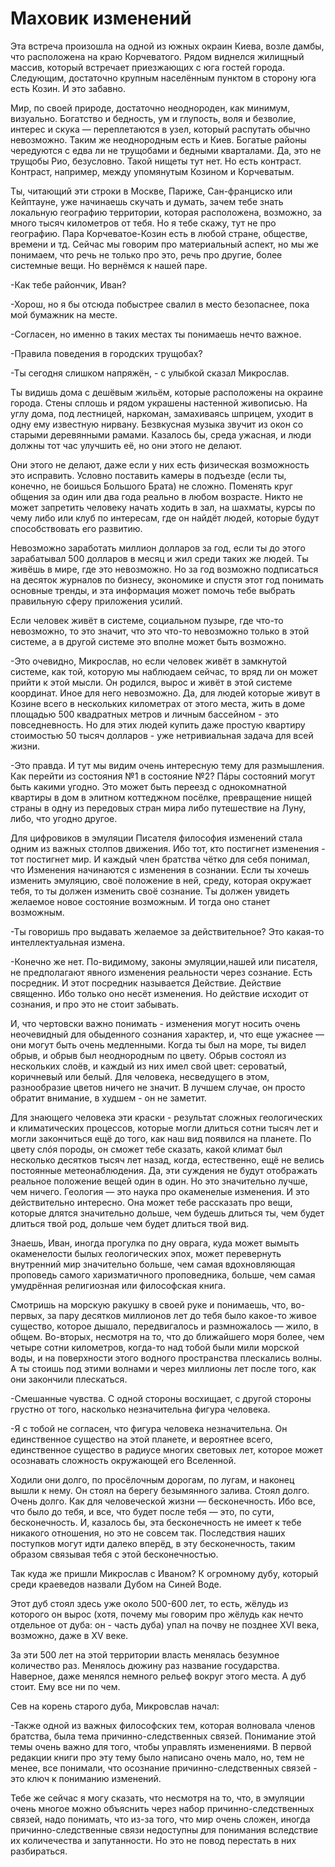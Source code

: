 # Маховик изменений 
	
Эта встреча произошла на одной из южных окраин Киева, возле дамбы, что расположена на краю Корчеватого. Рядом виднелся жилищный массив, который встречает приезжающих  с юга гостей города. Следующим, достаточно крупным населённым пунктом в сторону юга есть Козин. И это забавно.
  
Мир, по своей природе, достаточно неоднороден, как минимум, визуально. Богатство и бедность, ум и глупость, воля и безволие, интерес и скука — переплетаются в узел, который распутать обычно невозможно. Таким же неоднородным есть и Киев. Богатые районы чередуются с едва ли не трущобами и бедными кварталами. Да, это не трущобы Рио, безусловно. Такой нищеты тут нет. Но есть контраст. Контраст, например, между упомянутым Козином и Корчеватым.
  
Ты, читающий эти строки в Москве, Париже, Сан-франциско или Кейптауне, уже начинаешь скучать и думать, зачем тебе знать локальную географию территории, которая расположена, возможно, за много тысяч километров от тебя. Но я тебе скажу, тут не про географию. Пара Корчеватое-Козин есть в любой стране,  обществе, времени и тд. Сейчас мы говорим про материальный аспект, но мы же понимаем, что речь не только про это, речь про другие, более системные вещи. Но вернёмся к нашей паре.
  
-Как тебе райончик, Иван?
  
-Хорош, но я бы отсюда побыстрее свалил в место безопаснее, пока мой бумажник на месте.
  
-Согласен, но именно в таких местах ты понимаешь нечто важное.
  
-Правила поведения в городских трущобах?
  
-Ты сегодня слишком напряжён, -  с улыбкой сказал Микрослав. 
  
Ты видишь дома с дешёвым жильём, которые расположены на окраине города.  Стены сплошь и рядом украшены настенной живописью. На углу дома, под лестницей, наркоман,  замахиваясь шприцем, уходит в одну ему известную нирвану. Безвкусная музыка звучит из окон со старыми деревянными рамами.  Казалось бы, среда ужасная, и люди должны тот час улучшить её, но они этого не делают.

Они этого не делают, даже если у них есть физическая возможность это исправить.  Условно поставить камеры в подъезде (если ты, конечно, не боишься Большого Брата) не сложно. Поменять круг общения  за один или два года реально в любом возрасте. Никто не может запретить человеку начать ходить в зал, на шахматы, курсы по чему либо или клуб по интересам, где он найдёт людей, которые будут способствовать его развитию. 

Невозможно заработать миллион долларов за год, если ты до этого зарабатывал 500 долларов в месяц и жил среди таких же людей. Ты живёшь в мире, где это невозможно.  Но за год возможно подписаться на десяток журналов по бизнесу, экономике и спустя этот год понимать основные тренды, и эта информация может помочь тебе выбрать правильную сферу приложения усилий.
  
Если человек живёт в системе, социальном пузыре, где что-то невозможно, то это значит, что это что-то невозможно только в этой системе, а в другой системе это вполне может быть возможно.
  
-Это очевидно, Микрослав, но если человек живёт в замкнутой системе,  как той, которую мы наблюдаем сейчас, то вряд ли он может прийти к этой мысли. Он родился, вырос и живёт в этой системе координат. Иное для него невозможно. Да, для людей которые живут в Козине всего в нескольких километрах от этого места, жить в доме площадью 500 квадратных метров и личным бассейном - это повседневность. Но для этих людей купить даже простую квартиру стоимостью 50 тысяч долларов - уже нетривиальная задача для всей жизни.
  
-Это правда. И тут мы видим очень интересную тему для размышления. Как перейти из состояния №1 в состояние №2? Пáры состояний могут быть какими угодно. Это может быть переезд с однокомнатной квартиры в дом в элитном коттеджном посёлке, превращение нищей страны в одну из передовых стран мира либо путешествие на Луну, либо, что угодно другое.

Для цифровиков в эмуляции Писателя философия изменений стала одним из важных столпов движения. Ибо тот, кто постигнет изменения - тот постигнет мир. И каждый член братства чётко для себя понимал, что Изменения начинаются с изменения в сознании. Если ты хочешь изменить эмуляцию, своё положение в ней, среду, которая окружает тебя, то ты должен изменить своё сознание. Ты должен увидеть желаемое новое состояние возможным. И тогда оно станет возможным. 
  
-Ты говоришь про выдавать желаемое за действительное? Это какая-то интеллектуальная измена.
  
-Конечно же нет. По-видимому, законы эмуляции,нашей или писателя, не предполагают явного изменения реальности через сознание. Есть посредник. И этот посредник называется Действие. Действие священно. Ибо только оно несёт изменения. Но действие исходит от сознания, и про это не стоит забывать.
  
И, что чертовски важно понимать - изменения могут носить очень неочевидный для обыденного сознания характер, и, что еще ужаснее — они могут быть очень медленными. Когда ты был на море, ты видел обрыв, и обрыв был неоднородным по цвету. Обрыв состоял из нескольких слоёв, и каждый из них имел свой цвет: сероватый, коричневый или белый. Для человека, несведущего в этом, разнообразие цветов ничего не значит. В лучшем случае, он просто обратит внимание, в худшем - он не заметит.	
  
Для знающего человека эти краски - результат сложных геологических и климатических процессов, которые могли длиться сотни тысяч лет и могли закончиться ещё до того, как наш вид появился на планете. По цвету слóя породы, он сможет тебе сказать, какой климат был несколько десятков тысяч лет назад, когда, естественно, ещё не велись постоянные метеонаблюдения. Да, эти суждения не будут отображать реальное положение вещей один в один. Но это значительно лучше, чем ничего. Геология — это наука про окаменелые изменения. И это действительно интересно. Она может тебе рассказать про вещи, которые длятся значительно дольше, чем будешь длиться ты, чем будет длиться твой род, дольше чем будет длиться твой вид.
  
Знаешь,  Иван, иногда прогулка по дну оврага, куда может вымыть окаменелости былых геологических эпох, может перевернуть внутренний мир значительно больше, чем самая вдохновляющая проповедь самого харизматичного проповедника,  больше, чем самая умудрённая религиозная или философская книга. 
  
Смотришь на морскую ракушку в своей руке и понимаешь, что, во-первых, за пару десятков миллионов лет до тебя было какое-то живое существо, которое дышало, передвигалось и размножалось — жило, в общем. Во-вторых, несмотря на то, что до ближайшего моря более, чем четыре сотни километров, когда-то над тобой были мили морской воды, и на поверхности этого водного пространства плескались волны. А ты стоишь под этими волнами и через миллионы лет после того, как они закончили плескаться.
  
-Смешанные чувства. С одной стороны восхищает, с другой стороны грустно от того, насколько незначительна фигура человека.
  
-Я с тобой не согласен, что фигура человека незначительна. Он единственное существо на этой планете, и вероятнее всего, единственное существо в радиусе многих световых лет, которое может осознавать сложность окружающей его Вселенной.  

Ходили они долго, по просёлочным дорогам, по лугам, и наконец вышли к нему. Он стоял на берегу безымянного залива. Стоял долго. Очень долго. Как для человеческой жизни — бесконечность. Ибо все, что было до тебя, и все, что будет после тебя — это, по сути, бесконечность. И, казалось бы, эта бесконечность не имеет к тебе никакого отношения, но это не совсем так. Последствия наших поступков могут идти далеко вперёд, в эту бесконечность, таким  образом связывая тебя с этой бесконечностью. 

Так куда же пришли Микрослав с Иваном? К огромному дубу, который среди краеведов назвали Дубом на Синей Воде. 
	
Этот дуб стоял здесь уже около 500-600 лет, то есть, жёлудь из которого он вырос (хотя, почему мы говорим про жёлудь как нечто отдельное от дуба: он - часть дуба) упал на почву не позднее XVI века, возможно, даже в XV веке.
	
За эти 500 лет на этой территории власть менялась безумное количество раз. Менялось дюжину раз название государства. Наверное, даже менялся немного рельеф вокруг этого места. А дуб стоит. Ему все ни по чем.
	
Сев на корень старого дуба, Микровслав начал: 

-Также одной из важных философских тем, которая волновала членов братства, была тема причинно-следственных связей. Понимание этой темы очень важно для того, чтобы управлять изменениями. В первой редакции книги про эту тему было написано очень мало, но, тем не менее, все понимали, что осознание причинно-следственных связей - это ключ к пониманию изменений. 
	
Тебе же сейчас я могу сказать, что несмотря на то, что, в эмуляции очень многое можно объяснить через набор причинно-следственных связей, надо понимать, что из-за того, что мир очень сложен, иногда причинно-следственные связи недоступны для понимания вследствие их количечества и запутанности. Но это не повод перестать в них разбираться. 
